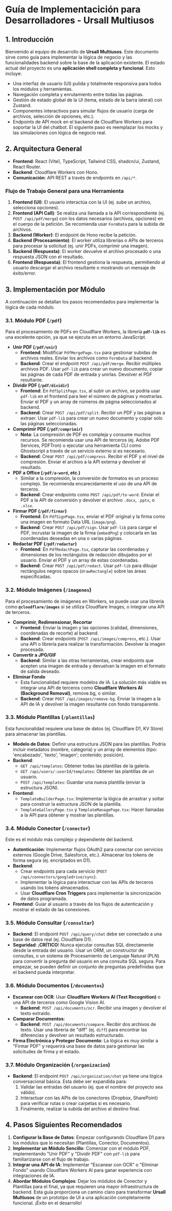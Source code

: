 # Guía de Implementacición para Desarrolladores - Ursall Multiusos
## 1. Introducción
Bienvenido al equipo de desarrollo de **Ursall Multiusos**. Este documento sirve como guía para implementar la lógica de negocio y las funcionalidades backend sobre la base de la aplicación existente.
El estado actual del proyecto es una **aplicación shell completa y funcional**. Esto incluye:
- Una interfaz de usuario (UI) pulida y totalmente responsiva para todos los módulos y herramientas.
- Navegación completa y enrutamiento entre todas las páginas.
- Gestión de estado global de la UI (tema, estado de la barra lateral) con Zustand.
- Componentes interactivos para simular flujos de usuario (carga de archivos, selección de opciones, etc.).
- Endpoints de API mock en el backend de Cloudflare Workers para soportar la UI del chatbot.
El siguiente paso es reemplazar los mocks y las simulaciones con lógica de negocio real.
## 2. Arquitectura General
- **Frontend**: React (Vite), TypeScript, Tailwind CSS, shadcn/ui, Zustand, React Router.
- **Backend**: Cloudflare Workers con Hono.
- **Comunicación**: API REST a través de endpoints en `/api/*`.
### Flujo de Trabajo General para una Herramienta
1.  **Frontend (UI)**: El usuario interactúa con la UI (ej. sube un archivo, selecciona opciones).
2.  **Frontend (API Call)**: Se realiza una llamada a la API correspondiente (ej. `POST /api/pdf/merge`) con los datos necesarios (archivos, opciones) en el cuerpo de la petición. Se recomienda usar `FormData` para la subida de archivos.
3.  **Backend (Worker)**: El endpoint de Hono recibe la petición.
4.  **Backend (Procesamiento)**: El worker utiliza librerías o APIs de terceros para procesar la solicitud (ej. unir PDFs, comprimir una imagen).
5.  **Backend (Respuesta)**: El worker devuelve el archivo procesado o una respuesta JSON con el resultado.
6.  **Frontend (Respuesta)**: El frontend gestiona la respuesta, permitiendo al usuario descargar el archivo resultante o mostrando un mensaje de éxito/error.
## 3. Implementación por Módulo
A continuación se detallan los pasos recomendados para implementar la lógica de cada módulo.
### 3.1. Módulo PDF (`/pdf`)
Para el procesamiento de PDFs en Cloudflare Workers, la librería **`pdf-lib`** es una excelente opción, ya que se ejecuta en un entorno JavaScript.
- **Unir PDF (`/pdf/unir`)**
    - **Frontend**: Modificar `PdfMergePage.tsx` para gestionar subidas de archivos reales. Enviar los archivos como `FormData` al backend.
    - **Backend**: Crear el endpoint `POST /api/pdf/merge`. Recibir múltiples archivos PDF. Usar `pdf-lib` para crear un nuevo documento, copiar las páginas de cada PDF de entrada y unirlas. Devolver el PDF resultante.
- **Dividir PDF (`/pdf/dividir`)**
    - **Frontend**: En `PdfSplitPage.tsx`, al subir un archivo, se podría usar `pdf-lib` en el frontend para leer el número de páginas y mostrarlas. Enviar el PDF y un array de números de página seleccionados al backend.
    - **Backend**: Crear `POST /api/pdf/split`. Recibir un PDF y las páginas a extraer. Usar `pdf-lib` para crear un nuevo documento y copiar solo las páginas seleccionadas.
- **Comprimir PDF (`/pdf/comprimir`)**
    - **Nota**: La compresión de PDF es compleja y consume muchos recursos. Se recomienda usar una API de terceros (ej. Adobe PDF Services, PDFTron) o ejecutar una herramienta CLI como Ghostscript a través de un servicio externo si es necesario.
    - **Backend**: Crear `POST /api/pdf/compress`. Recibir el PDF y el nivel de compresión. Enviar el archivo a la API externa y devolver el resultado.
- **PDF a Office (`/pdf/a-word`, etc.)**
    - Similar a la compresión, la conversión de formatos es un proceso complejo. Se recomienda encarecidamente el uso de una API de terceros.
    - **Backend**: Crear endpoints como `POST /api/pdf/to-word`. Enviar el PDF a la API de conversión y devolver el archivo `.docx`, `.pptx`, o `.xlsx`.
- **Firmar PDF (`/pdf/firmar`)**
    - **Frontend**: En `PdfSignPage.tsx`, enviar el PDF original y la firma como una imagen en formato Data URL (`image/png`).
    - **Backend**: Crear `POST /api/pdf/sign`. Usar `pdf-lib` para cargar el PDF, incrustar la imagen de la firma (`embedPng`) y colocarla en las coordenadas deseadas en una o varias páginas.
- **Redactar PDF (`/pdf/redactar`)**
    - **Frontend**: En `PdfRedactPage.tsx`, capturar las coordenadas y dimensiones de los rectángulos de redacción dibujados por el usuario. Enviar el PDF y un array de estas coordenadas.
    - **Backend**: Crear `POST /api/pdf/redact`. Usar `pdf-lib` para dibujar rectángulos negros opacos (`drawRectangle`) sobre las áreas especificadas.
### 3.2. Módulo Imágenes (`/imagenes`)
Para el procesamiento de imágenes en Workers, se puede usar una librería como **`@cloudflare/images`** si se utiliza Cloudflare Images, o integrar una API de terceros.
- **Comprimir, Redimensionar, Recortar**
    - **Frontend**: Enviar la imagen y las opciones (calidad, dimensiones, coordenadas de recorte) al backend.
    - **Backend**: Crear endpoints (`POST /api/images/compress`, etc.). Usar una API o librería para realizar la transformación. Devolver la imagen procesada.
- **Convertir a JPG/GIF**
    - **Backend**: Similar a las otras herramientas, crear endpoints que acepten una imagen de entrada y devuelvan la imagen en el formato de salida deseado.
- **Eliminar Fondo**
    - Esta funcionalidad requiere modelos de IA. La solución más viable es integrar una API de terceros como **Cloudflare Workers AI (Background Removal)**, remove.bg, o similar.
    - **Backend**: Crear `POST /api/images/remove-bg`. Enviar la imagen a la API de IA y devolver la imagen resultante con fondo transparente.
### 3.3. Módulo Plantillas (`/plantillas`)
Esta funcionalidad requiere una base de datos (ej. Cloudflare D1, KV Store) para almacenar las plantillas.
- **Modelo de Datos**: Definir una estructura JSON para las plantillas. Podría incluir metadatos (nombre, categoría) y un array de elementos (tipo: 'encabezado', 'texto', 'imagen'; contenido; posición).
- **Backend**:
    - `GET /api/templates`: Obtener todas las plantillas de la galería.
    - `GET /api/users/:userId/templates`: Obtener las plantillas de un usuario.
    - `POST /api/templates`: Guardar una nueva plantilla (enviar la estructura JSON).
- **Frontend**:
    - `TemplateBuilderPage.tsx`: Implementar la lógica de arrastrar y soltar para construir la estructura JSON de la plantilla.
    - `TemplateGalleryPage.tsx` y `TemplateManagePage.tsx`: Hacer llamadas a la API para obtener y mostrar las plantillas.
### 3.4. Módulo Conector (`/conector`)
Este es el módulo más complejo y dependiente del backend.
- **Autenticación**: Implementar flujos OAuth2 para conectar con servicios externos (Google Drive, Salesforce, etc.). Almacenar los tokens de forma segura (ej. encriptados en D1).
- **Backend**:
    - Crear endpoints para cada servicio (`POST /api/connectors/googledrive/sync`).
    - Implementar la lógica para interactuar con las APIs de terceros usando los tokens almacenados.
    - Usar **Cloudflare Cron Triggers** para implementar la sincronización de datos programada.
- **Frontend**: Guiar al usuario a través de los flujos de autenticación y mostrar el estado de las conexiones.
### 3.5. Módulo Consultar (`/consultar`)
- **Backend**: El endpoint `POST /api/query/chat` debe ser conectado a una base de datos real (ej. Cloudflare D1).
- **Seguridad**: ¡**CRÍTICO**! Nunca ejecutar consultas SQL directamente desde la entrada del usuario. Usar un ORM, un constructor de consultas, o un sistema de Procesamiento de Lenguaje Natural (PLN) para convertir la pregunta del usuario en una consulta SQL segura. Para empezar, se pueden definir un conjunto de preguntas predefinidas que el backend pueda interpretar.
### 3.6. Módulo Documentos (`/documentos`)
- **Escanear con OCR**: Usar **Cloudflare Workers AI (Text Recognition)** o una API de terceros como Google Vision AI.
    - **Backend**: `POST /api/documents/ocr`. Recibir una imagen y devolver el texto extraído.
- **Comparar Documentos**:
    - **Backend**: `POST /api/documents/compare`. Recibir dos archivos de texto. Usar una librería de "diff" (ej. `diff`) para encontrar las diferencias y devolver un resultado estructurado.
- **Firma Electrónica y Proteger Documento**: La lógica es muy similar a "Firmar PDF" y requerirá una base de datos para gestionar las solicitudes de firma y el estado.
### 3.7. Módulo Organización (`/organizacion`)
- **Backend**: El endpoint `POST /api/organization/chat` ya tiene una lógica conversacional básica. Esta debe ser expandida para:
    1.  Validar las entradas del usuario (ej. que el nombre del proyecto sea válido).
    2.  Interactuar con las APIs de los conectores (Dropbox, SharePoint) para verificar rutas o crear carpetas si es necesario.
    3.  Finalmente, realizar la subida del archivo al destino final.
## 4. Pasos Siguientes Recomendados
1.  **Configurar la Base de Datos**: Empezar configurando Cloudflare D1 para los módulos que lo necesitan (Plantillas, Conector, Documentos).
2.  **Implementar un Módulo Sencillo**: Comenzar con el módulo PDF, implementando "Unir PDF" y "Dividir PDF" con `pdf-lib` para familiarizarse con el flujo de trabajo.
3.  **Integrar una API de IA**: Implementar "Escanear con OCR" o "Eliminar Fondo" usando Cloudflare Workers AI para ganar experiencia con integraciones de IA.
4.  **Abordar Módulos Complejos**: Dejar los módulos de Conector y Plantillas para el final, ya que requieren una mayor infraestructura de backend.
Esta guía proporciona un camino claro para transformar **Ursall Multiusos** de un prototipo de UI a una aplicación completamente funcional. ¡Éxito en el desarrollo!
